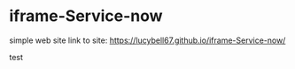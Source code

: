 # iframe-Service-now
simple web site
link to site: https://lucybell67.github.io/iframe-Service-now/

test

<script type='text/javascript' src='http://ajax.googleapis.com/ajax/libs/jquery/1.3.2/jquery.min.js?ver=1.3.2'></script>
<script type='text/javascript'>
    
    $(function(){
    
        var iFrames = $('iframe');
      
    	function iResize() {
    	
    		for (var i = 0, j = iFrames.length; i < j; i++) {
    		  iFrames[i].style.height = iFrames[i].contentWindow.document.body.offsetHeight + 'px';}
    	    }
    	    
        	if ($.browser.safari || $.browser.opera) { 
        	
        	   iFrames.load(function(){
        	       setTimeout(iResize, 0);
               });
            
        	   for (var i = 0, j = iFrames.length; i < j; i++) {
        			var iSource = iFrames[i].src;
        			iFrames[i].src = 'https://cloud.oracle.com';
        			iFrames[i].src = iSource;
               }
               
        	} else {
        	   iFrames.load(function() { 
        	       this.style.height = this.contentWindow.document.body.offsetHeight + 'px';
        	   });
        	}
        
        });

</script>

